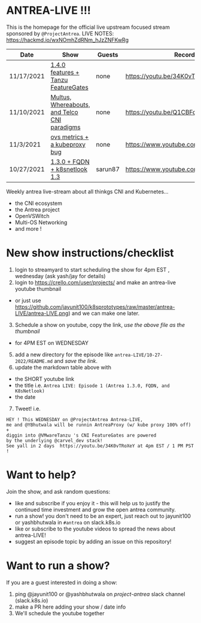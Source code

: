 # ANTREA-LIVE !!! 

This is the homepage for the official live upstream focused stream sponsored by `@ProjectAntrea`.
LIVE NOTES: https://hackmd.io/wxNOmhZdRNm_hJzZNFKwRg

|    Date    | Show | Guests  | Recording |
| ---------- | ---- | ------- | --------- |
| 11/17/2021 | [1.4.0 features + Tanzu FeatureGates](11-14-2022/) | none | https://youtu.be/34K0vTRoXeY   | 11/14/2021 |
| 11/10/2021 | [Multus, Whereabouts, and Telco CNI paradigms](11-7-2022/) | none | https://youtu.be/Q1CBFoMAG2g   | 11/14/2021 |
| 11/3/2021  | [ovs metrics + a kubeproxy bug](11-04-2022/) | none | https://www.youtube.com/3aUnws6diAY   | 11/2/2021 |
| 10/27/2021 | [1.3.0 + FQDN + k8snetlook 1.3](10-27-2022/) | sarun87 | https://www.youtube.com/aWUwxQ58bEQ&t | 10/27/2021 |

Weekly antrea live-stream about all thinkgs CNI and Kubernetes...

- the CNI ecosystem
- the Antrea project
- OpenVSWitch
- Multi-OS Networking
- and more !

# New show instructions/checklist

1. login to streamyard to start scheduling the show for 4pm EST , wednesday (ask yash/jay for details)
2. login to https://crello.com/user/projects/ and make an antrea-live youtube thumbnail
  - or just use https://github.com/jayunit100/k8sprototypes/raw/master/antrea-LIVE/antrea-LIVE.png) and we can make one later.
3. Schedule a show on youtube, copy the link, *use the above file as the thumbnail* 
  - for 4PM EST on WEDNESDAY
5. add a new directory for the episode like `antrea-LIVE/10-27-2022/README.md` and *save the link*.
6. update the markdown table above with 
  - the SHORT youtube link
  - the title i.e. `Antrea LIVE: Episode 1 (Antrea 1.3.0, FQDN, and K8sNetlook)`
  - the date
7. Tweet! i.e. 
```
HEY ! This WEDNESDAY on @ProjectAntrea Antrea-LIVE, 
me and @YBhutwala will be runnin AntreaProxy (w/ kube proxy 100% off) + 
diggin into @VMwareTanzu 's CNI FeatureGates are powered 
by the underlying @carvel_dev stack! 
See yall in 2 days  https://youtu.be/34K0vTRoXeY at 4pm EST / 1 PM PST !
```

# Want to help?

Join the show, and ask random questions:
- like and subscribe if you enjoy it - this will help us to justify the continued time investment and grow the open antrea community.
- run a show! you don't need to be an expert, just reach out to jayunit100 or yashbhutwala in `#antrea` on slack.k8s.io 
- like or subscribe to the youtube videos to spread the news about antrea-LIVE!
- suggest an episode topic by adding an issue on this repository!

# Want to run a show?

If you are a guest interested in doing a show:
1. ping @jayunit100 or @yashbhutwala on *project-antrea* slack channel (slack.k8s.io)
2. make a PR here adding your show / date info
3. We'll schedule the youtube together
